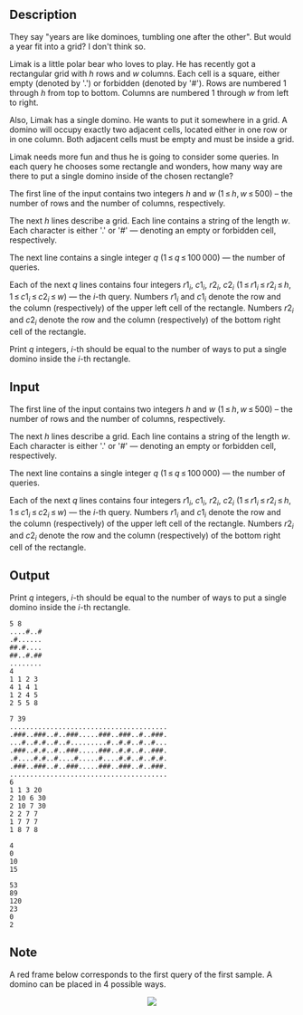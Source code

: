 ## Description

<div><p>They say "<span class="tex-font-style-it">years are like dominoes, tumbling one after the other</span>". But would a year fit into a grid? I don't think so.</p><p>Limak is a little polar bear who loves to play. He has recently got a rectangular grid with <span class="tex-span"><i>h</i></span> rows and <span class="tex-span"><i>w</i></span> columns. Each cell is a square, either empty (denoted by '<span class="tex-font-style-tt">.</span>') or forbidden (denoted by '<span class="tex-font-style-tt">#</span>'). Rows are numbered <span class="tex-span">1</span> through <span class="tex-span"><i>h</i></span> from top to bottom. Columns are numbered <span class="tex-span">1</span> through <span class="tex-span"><i>w</i></span> from left to right.</p><p>Also, Limak has a single domino. He wants to put it somewhere in a grid. A domino will occupy exactly two adjacent cells, located either in one row or in one column. Both adjacent cells must be empty and must be inside a grid.</p><p>Limak needs more fun and thus he is going to consider some queries. In each query he chooses some rectangle and wonders, how many way are there to put a single domino inside of the chosen rectangle?</p></div><div class="input-specification"><p>The first line of the input contains two integers <span class="tex-span"><i>h</i></span> and <span class="tex-span"><i>w</i></span> (<span class="tex-span">1 ≤ <i>h</i>, <i>w</i> ≤ 500</span>)&nbsp;– the number of rows and the number of columns, respectively.</p><p>The next <span class="tex-span"><i>h</i></span> lines describe a grid. Each line contains a string of the length <span class="tex-span"><i>w</i></span>. Each character is either '<span class="tex-font-style-tt">.</span>' or '<span class="tex-font-style-tt">#</span>'&nbsp;— denoting an empty or forbidden cell, respectively.</p><p>The next line contains a single integer <span class="tex-span"><i>q</i></span> (<span class="tex-span">1 ≤ <i>q</i> ≤ 100 000</span>)&nbsp;— the number of queries.</p><p>Each of the next <span class="tex-span"><i>q</i></span> lines contains four integers <span class="tex-span"><i>r</i>1<sub class="lower-index"><i>i</i></sub></span>, <span class="tex-span"><i>c</i>1<sub class="lower-index"><i>i</i></sub></span>, <span class="tex-span"><i>r</i>2<sub class="lower-index"><i>i</i></sub></span>, <span class="tex-span"><i>c</i>2<sub class="lower-index"><i>i</i></sub></span> (<span class="tex-span">1 ≤ <i>r</i>1<sub class="lower-index"><i>i</i></sub> ≤ <i>r</i>2<sub class="lower-index"><i>i</i></sub> ≤ <i>h</i>, 1 ≤ <i>c</i>1<sub class="lower-index"><i>i</i></sub> ≤ <i>c</i>2<sub class="lower-index"><i>i</i></sub> ≤ <i>w</i></span>)&nbsp;— the <span class="tex-span"><i>i</i></span>-th query. Numbers <span class="tex-span"><i>r</i>1<sub class="lower-index"><i>i</i></sub></span> and <span class="tex-span"><i>c</i>1<sub class="lower-index"><i>i</i></sub></span> denote the row and the column (respectively) of the upper left cell of the rectangle. Numbers <span class="tex-span"><i>r</i>2<sub class="lower-index"><i>i</i></sub></span> and <span class="tex-span"><i>c</i>2<sub class="lower-index"><i>i</i></sub></span> denote the row and the column (respectively) of the bottom right cell of the rectangle.</p></div><div class="output-specification"><p>Print <span class="tex-span"><i>q</i></span> integers, <span class="tex-span"><i>i</i></span>-th should be equal to the number of ways to put a single domino inside the <span class="tex-span"><i>i</i></span>-th rectangle.</p></div>

## Input

<p>The first line of the input contains two integers <span class="tex-span"><i>h</i></span> and <span class="tex-span"><i>w</i></span> (<span class="tex-span">1 ≤ <i>h</i>, <i>w</i> ≤ 500</span>)&nbsp;– the number of rows and the number of columns, respectively.</p><p>The next <span class="tex-span"><i>h</i></span> lines describe a grid. Each line contains a string of the length <span class="tex-span"><i>w</i></span>. Each character is either '<span class="tex-font-style-tt">.</span>' or '<span class="tex-font-style-tt">#</span>'&nbsp;— denoting an empty or forbidden cell, respectively.</p><p>The next line contains a single integer <span class="tex-span"><i>q</i></span> (<span class="tex-span">1 ≤ <i>q</i> ≤ 100 000</span>)&nbsp;— the number of queries.</p><p>Each of the next <span class="tex-span"><i>q</i></span> lines contains four integers <span class="tex-span"><i>r</i>1<sub class="lower-index"><i>i</i></sub></span>, <span class="tex-span"><i>c</i>1<sub class="lower-index"><i>i</i></sub></span>, <span class="tex-span"><i>r</i>2<sub class="lower-index"><i>i</i></sub></span>, <span class="tex-span"><i>c</i>2<sub class="lower-index"><i>i</i></sub></span> (<span class="tex-span">1 ≤ <i>r</i>1<sub class="lower-index"><i>i</i></sub> ≤ <i>r</i>2<sub class="lower-index"><i>i</i></sub> ≤ <i>h</i>, 1 ≤ <i>c</i>1<sub class="lower-index"><i>i</i></sub> ≤ <i>c</i>2<sub class="lower-index"><i>i</i></sub> ≤ <i>w</i></span>)&nbsp;— the <span class="tex-span"><i>i</i></span>-th query. Numbers <span class="tex-span"><i>r</i>1<sub class="lower-index"><i>i</i></sub></span> and <span class="tex-span"><i>c</i>1<sub class="lower-index"><i>i</i></sub></span> denote the row and the column (respectively) of the upper left cell of the rectangle. Numbers <span class="tex-span"><i>r</i>2<sub class="lower-index"><i>i</i></sub></span> and <span class="tex-span"><i>c</i>2<sub class="lower-index"><i>i</i></sub></span> denote the row and the column (respectively) of the bottom right cell of the rectangle.</p>

## Output

<p>Print <span class="tex-span"><i>q</i></span> integers, <span class="tex-span"><i>i</i></span>-th should be equal to the number of ways to put a single domino inside the <span class="tex-span"><i>i</i></span>-th rectangle.</p>





```input1
5 8
....#..#
.#......
##.#....
##..#.##
........
4
1 1 2 3
4 1 4 1
1 2 4 5
2 5 5 8

```




```input2
7 39
.......................................
.###..###..#..###.....###..###..#..###.
...#..#.#..#..#.........#..#.#..#..#...
.###..#.#..#..###.....###..#.#..#..###.
.#....#.#..#....#.....#....#.#..#..#.#.
.###..###..#..###.....###..###..#..###.
.......................................
6
1 1 3 20
2 10 6 30
2 10 7 30
2 2 7 7
1 7 7 7
1 8 7 8

```




```output1
4
0
10
15

```




```output2
53
89
120
23
0
2

```



## Note

<p>A red frame below corresponds to the first query of the first sample. A domino can be placed in 4 possible ways.</p><center> <img class="tex-graphics" src="file://kwvBCmvh.png" style="max-width: 100.0%;max-height: 100.0%;"> </center>
